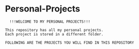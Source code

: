 # Personal-Projects

      !!!WELCOME TO MY PERSONAL PROJECTS!!!     

    This repository has all my personal projects.
    Each project is stored in a different folder.

    FOLLOWING ARE THE PROJECTS YOU WILL FIND IN THIS REPOSITORY
    
